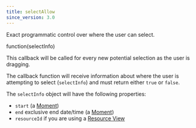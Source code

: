 ```yaml
---
title: selectAllow
since_version: 3.0
---
```


Exact programmatic control over where the user can select.

<div class='spec' markdown='1'>
function(selectInfo)
</div>

This callback will be called for every new potential selection as the user is dragging.

The callback function will receive information about where the user is attempting to select (`selectInfo`) and must return either `true` or `false`.

The `selectInfo` object will have the following properties:

- `start` (a [Moment](moment))
- `end` exclusive end date/time (a [Moment](moment))
- `resourceId` if you are using a [Resource View](scheduler)
